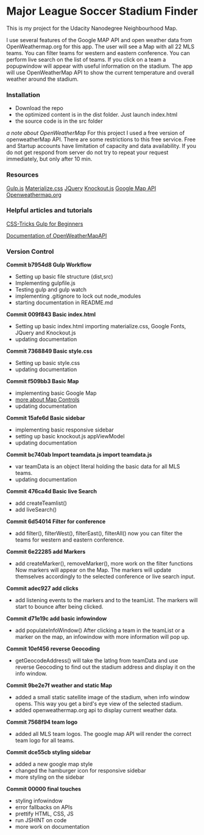 # Major League Soccer Stadium Finder

This is my project for the Udacity Nanodegree Neighbourhood Map.

I use several features of the Google MAP API and open weather data from OpenWeathermap.org for this app. The user will see a Map with all 22 MLS teams. You can filter teams for western and eastern conference. You can perform live search on the list of teams. If you click on a team a popupwindow will appear with useful information on the stadium. The app will use OpenWeatherMap API to show the current temperature and overall weather around the stadium. 

### Installation

* Download the repo
* the optimized content is in the dist folder. Just launch index.html
* the source code is in the src folder

_a note about OpenWeatherMap_
For this project I used a free version of openweatherMap API. There are some restrictions to this free service. Free and Startup accounts have limitation of capacity and data availability. If you do not get respond from server do not try to repeat your request immediately, but only after 10 min.

### Resources

[Gulp.js](http://www.gulp.js.com)
[Materialize.css](http://materializecss.com/)
[JQuery](https://jquery.com/)
[Knockout.js](http://knockoutjs.com/)
[Google Map API]()
[Openweathermap.org](http://openweathermap.org/)

### Helpful articles and tutorials

[CSS-Tricks Gulp for Beginners](https://css-tricks.com/gulp-for-beginners/)

[Documentation of OpenWeatherMapAPI](http://openweathermap.org/api)

### Version Control

__Commit b7954d8 Gulp Workflow__

* Setting up basic file structure (dist,src)
* Implementing gulpfile.js
* Testing gulp and gulp watch
* implementing .gitignore to lock out node_modules
* starting documentation in README.md

__Commit 009f843 Basic index.html__

* Setting up basic index.html importing materialize.css, Google Fonts, JQuery and Knockout.js
* updating documentation

__Commit 7368849 Basic style.css__

* Setting up basic style.css
* updating documentation

__Commit f509bb3 Basic Map__

* implementing basic Google Map
* [more about Map Controls](https://developers.google.com/maps/documentation/javascript/controls)
* updating documentation

__Commit 15afe6d Basic sidebar__

* implementing basic responsive sidebar
* setting up basic knockout.js appViewModel
* updating documentation

__Commit bc740ab Import teamdata.js import teamdata.js__

* var teamData is an object literal holding the basic data for all MLS teams.
* updating documentation

__Commit 476ca4d Basic live Search__

* add createTeamlist()
* add liveSearch()

__Commit 6d54014 Filter for conference__

+ add filter(), filterWest(), filterEast(), filterAll()
  now you can filter the teams for western and eastern conference.

__Commit 6e22285 add Markers__

* add createMarker(), removeMarker(), more work on the filter functions
  Now markers will appear on the Map. The markers will update themselves accordingly to the selected conference or live search input.

__Commit adec927 add clicks__

* add listening events to the markers and to the teamList. The markers will start to bounce after being clicked.

__Commit d71e19c add basic infowindow__

* add populateInfoWindow()
  After clicking a team in the teamList or a marker on the map, an infowindow with more information will pop up.

__Commit 10ef456 reverse Geocoding__

* getGeocodeAddress() will take the latlng from teamData and use reverse Geocoding to find out the stadium address and display it on the info window.

__Commit 9be2e7f weather and static Map__

* added a small static satellite image of the stadium, when info window opens. This way you get a bird's eye view of the selected stadium.
* added openweathermap.org api to display current weather data.

__Commit 7568f94 team logo__

* added all MLS team logos. The google map API will render the correct team logo for all teams.

__Commit dce55cb styling sidebar__

* added a new google map style
* changed the hamburger icon for responsive sidebar
* more styling on the sidebar

__Commit 00000 final touches__

* styling infowindow
* error fallbacks on APIs
* prettify HTML, CSS, JS
* run JSHINT on code
* more work on documentation